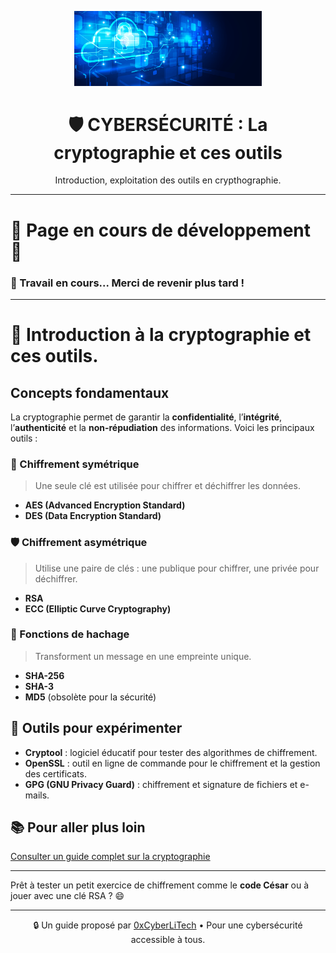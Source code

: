 <p align="center">
  <img src="./images/Cloud-et-securite.png" alt="Cloud et Sécurité" width="300">
</p>

<h1 align="center">🛡️ CYBERSÉCURITÉ : La cryptographie et ces outils</h1>

<p align="center">
  Introduction, exploitation des outils en crypthographie.
</p>

---

<p align="center">
  <h1>🚧 <strong>Page en cours de développement</strong> 🚧</h1>
  <h3>🔧 Travail en cours... Merci de revenir plus tard !</h3>
</p>

---

# 🔐 Introduction à la cryptographie et ces outils.

## Concepts fondamentaux

La cryptographie permet de garantir la **confidentialité**, l’**intégrité**, l’**authenticité** et la **non-répudiation** des informations. Voici les principaux outils :

### 🔑 Chiffrement symétrique

> Une seule clé est utilisée pour chiffrer et déchiffrer les données.

- **AES (Advanced Encryption Standard)**
- **DES (Data Encryption Standard)**

### 🛡️ Chiffrement asymétrique

> Utilise une paire de clés : une publique pour chiffrer, une privée pour déchiffrer.

- **RSA**
- **ECC (Elliptic Curve Cryptography)**

### 🧮 Fonctions de hachage

> Transforment un message en une empreinte unique.

- **SHA-256**
- **SHA-3**
- **MD5** (obsolète pour la sécurité)

## 🧰 Outils pour expérimenter

- **Cryptool** : logiciel éducatif pour tester des algorithmes de chiffrement.
- **OpenSSL** : outil en ligne de commande pour le chiffrement et la gestion des certificats.
- **GPG (GNU Privacy Guard)** : chiffrement et signature de fichiers et e-mails.

## 📚 Pour aller plus loin

[Consulter un guide complet sur la cryptographie](https://www.istonsoft.fr/introduction-cryptographie/)

---

Prêt à tester un petit exercice de chiffrement comme le **code César** ou à jouer avec une clé RSA ? 😄

---

<p align="center">
  🔒 Un guide proposé par <a href="https://github.com/0xCyberLiTech">0xCyberLiTech</a> • Pour une cybersécurité accessible à tous.
</p>

